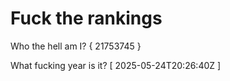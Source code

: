 # Fuck the rankings

Who the hell am I?
{ 21753745 }

What fucking year is it?
[ 2025-05-24T20:26:40Z ]
